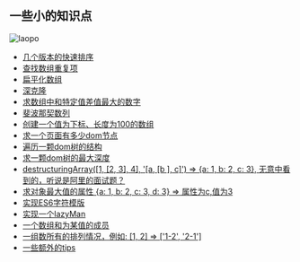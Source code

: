 ## 一些小的知识点

![laopo](https://github.com/shiyangzhaoa/easy-tips/blob/master/img/laopo.jpg)

* [几个版本的快速排序](https://github.com/shiyangzhaoa/easy-tips/blob/master/tips/quick_sort.md)
* [查找数组重复项](https://github.com/shiyangzhaoa/easy-tips/blob/master/tips/arr_same.md)
* [扁平化数组](https://github.com/shiyangzhaoa/easy-tips/blob/master/tips/flatten.md)
* [深克隆](https://github.com/shiyangzhaoa/easy-tips/blob/master/tips/clone_deep.md)
* [求数组中和特定值差值最大的数字](https://github.com/shiyangzhaoa/easy-tips/blob/master/tips/max_count.md)
* [斐波那契数列](https://github.com/shiyangzhaoa/easy-tips/blob/master/tips/fibonacci.md)
* [创建一个值为下标、长度为100的数组](https://github.com/shiyangzhaoa/easy-tips/blob/master/tips/create_arr.md)
* [求一个页面有多少dom节点](https://github.com/shiyangzhaoa/easy-tips/blob/master/tips/dom_count.md)
* [遍历一颗dom树的结构](https://github.com/shiyangzhaoa/easy-tips/blob/master/tips/dom_structure.md)
* [求一颗dom树的最大深度](https://github.com/shiyangzhaoa/easy-tips/blob/master/tips/dom_depth.md)
* [destructuringArray([1, [2, 3], 4], '[a, [b ], c]') => {a: 1, b: 2, c: 3}, 无意中看到的，听说是阿里的面试题？](https://github.com/shiyangzhaoa/easy-tips/blob/master/tips/destructuring_array.md)
* [求对象最大值的属性 {a: 1, b: 2, c: 3, d: 3} => 属性为c,值为3](https://github.com/shiyangzhaoa/easy-tips/blob/master/tips/max_prop.md)
* [实现ES6字符模版](https://github.com/shiyangzhaoa/easy-tips/blob/master/tips/str_tmp.md)
* [实现一个lazyMan](https://github.com/shiyangzhaoa/easy-tips/blob/master/tips/lazy_man.md)
* [一个数组和为某值的成员](https://github.com/shiyangzhaoa/easy-tips/blob/master/tips/item_sum.md)
* [一组数所有的排列情况，例如: [1, 2] => ['1-2', '2-1']](https://github.com/shiyangzhaoa/easy-tips/blob/master/tips/all_array.md)
* [一些额外的tips](https://github.com/shiyangzhaoa/easy-tips/blob/master/tips/tips.md)